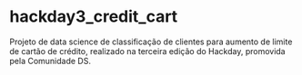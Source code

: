 # hackday3_credit_cart
Projeto de data science de classificação de clientes para aumento de limite de cartão de crédito, realizado na terceira edição do Hackday, promovida pela Comunidade DS.
